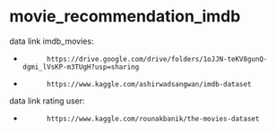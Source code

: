 # movie_recommendation_imdb

data link imdb_movies:  
-           https://drive.google.com/drive/folders/1oJJN-teKV8gunQ-dgmi_lVsKP-m3TUgH?usp=sharing
-           https://www.kaggle.com/ashirwadsangwan/imdb-dataset
data link rating user: 
-           https://www.kaggle.com/rounakbanik/the-movies-dataset
